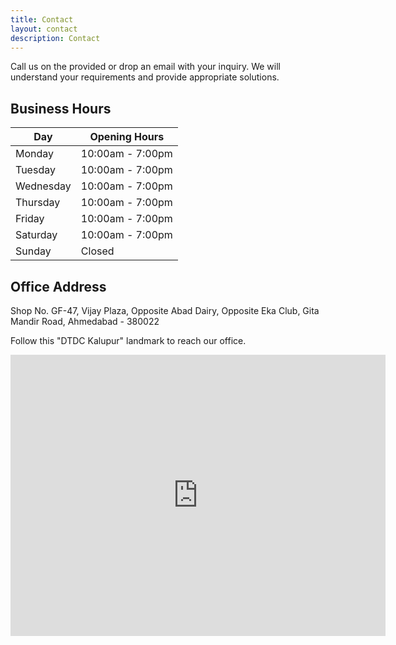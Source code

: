 ```yaml
---
title: Contact
layout: contact
description: Contact
---
```


Call us on the provided or drop an email with your inquiry. We will understand your requirements and provide appropriate solutions.

## **Business Hours**

| Day       | Opening Hours   |
| --------- | --------------- |
| Monday   | 10:00am - 7:00pm |
| Tuesday | 10:00am - 7:00pm |
| Wednesday  | 10:00am - 7:00pm |
| Thursday    | 10:00am - 7:00pm |
| Friday  | 10:00am - 7:00pm  |
| Saturday  | 10:00am - 7:00pm  |
| Sunday | Closed |

## **Office Address**
Shop No. GF-47,
Vijay Plaza,
Opposite Abad Dairy,
Opposite Eka Club,
Gita Mandir Road,
Ahmedabad - 380022

Follow this "DTDC Kalupur" landmark to reach our office.

<div style="width: 100%; max-width: 600px; margin: auto;">
<iframe src="https://www.google.com/maps/embed?pb=!1m18!1m12!1m3!1d229.5229236126484!2d72.59794974976141!3d23.010301508356413!2m3!1f0!2f0!3f0!3m2!1i1024!2i768!4f13.1!3m3!1m2!1s0x395e85cf28b244f3%3A0x7105df2074a9e645!2sDTDC%20-%20Kalupur!5e0!3m2!1sen!2sin!4v1741097142647!5m2!1sen!2sin" width="600" height="450" style="border:0;" allowfullscreen="" loading="lazy" referrerpolicy="no-referrer-when-downgrade"></iframe>
</div>
